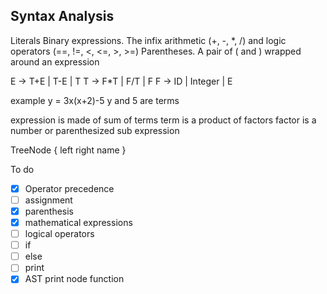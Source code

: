 ## Syntax Analysis

Literals
Binary expressions. The infix arithmetic (+, -, *, /) and logic
operators (==, !=, <, <=, >, >=) 
Parentheses. A pair of ( and ) wrapped around an expression



E -> T+E | T-E | T
T -> F*T | F/T | F
F -> ID | Integer | E

example y = 3x(x+2)-5
y and 5 are  terms

expression is made of sum of terms
term is a product of factors
factor is a number or parenthesized sub expression


TreeNode {
    left 
    right
    name
}

To do
- [x] Operator precedence
- [ ] assignment
- [x] parenthesis
- [x] mathematical expressions
- [ ] logical operators
- [ ] if
- [ ] else
- [ ] print
- [x] AST print node function
